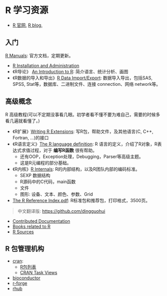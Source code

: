# R 学习资源

- [R 官网](https://www.r-project.org/), [R blog](https://blog.r-project.org/), 




## 入门

[R Manuals](https://cran.r-project.org/manuals.html): 官方文档，定期更新。


* [R Installation and Administration](https://cran.r-project.org/doc/manuals/r-release/R-admin.html)
* 《R导论》 [An Introduction to R](https://cran.r-project.org/doc/manuals/r-release/R-intro.html): 简介语言、统计分析、画图
* 《R数据的导入和导出》[R Data Import/Export](https://cran.r-project.org/doc/manuals/r-release/R-data.html): 数据导入导出，包括SAS, SPSS, Stat等，数据库、二进制文件、连接 connection、网络 network等。



## 高级概念

R 高级教程(可以不定期没事看几眼。初学者看不懂不要为难自己，需要的时候多看几遍就看懂了。)


* 《R扩展》[Writing R Extensions](https://cran.r-project.org/doc/manuals/r-release/R-exts.html): 写R包，帮助文件，及其他语言(C, C++, Fortran, ...)的接口
* 《R语言定义》[The R language definition](https://cran.r-project.org/doc/manuals/r-release/R-lang.html): R 语言的定义，介绍了R对象，R表达式求值过程，对于 **编写R函数** 很有帮助。
    * 还有OOP，Exception处理，Debugging，Parser等高级主题。
    * 这是R元编程的部分基础。
* 《R内核》[R Internals](https://cran.r-project.org/doc/manuals/r-release/R-ints.html): R的内部结构，以及R团队内部的编码标准。
    * SEXP 数据结构
    * R源码中的C代码，main函数
    * 文件
    * 图形: 设备、文本、颜色、参数、Grid
* [The R Reference Index.pdf](https://cran.r-project.org/doc/manuals/r-release/fullrefman.pdf): R标准包和推荐包，打印格式，3500页。


> 中文翻译版: https://github.com/dingguohui



- [Contributed Documentation](https://cran.r-project.org/other-docs.html)
- [Books related to R](https://www.r-project.org/doc/bib/R-books.html)
- [R Sources](https://cran.r-project.org/sources.html)




## R 包管理机构

- [cran](https://cran.r-project.org/): 
    * [R包列表](https://cran.r-project.org/web/packages/index.html)
    * [CRAN Task Views](https://cran.r-project.org/web/views/)
- [bioconductor](https://www.bioconductor.org/)
- [r-forge](https://r-forge.r-project.org/)
- [rhub](https://r-hub.github.io/rhub/)










